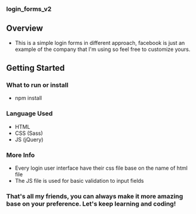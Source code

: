 ### login_forms_v2

## Overview
- This is a simple login forms in different approach, facebook is just an example of the company that I'm using so feel free to customize yours.


## Getting Started
### What to run or install
- npm install

### Language Used
- HTML
- CSS (Sass)
- JS (jQuery)

### More Info
- Every login user interface have their css file base on the name of html file
- The JS file is used for basic validation to input fields

### That's all my friends, you can always make it more amazing base on your preference. Let's keep learning and coding!
